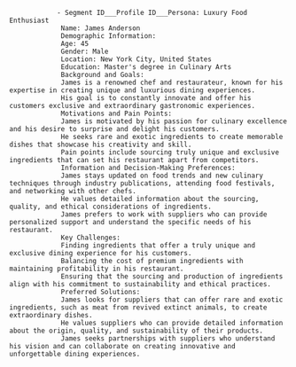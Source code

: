 				- Segment ID___Profile ID___Persona: Luxury Food Enthusiast
				 Name: James Anderson
				 Demographic Information:
				 Age: 45
				 Gender: Male
				 Location: New York City, United States
				 Education: Master's degree in Culinary Arts
				 Background and Goals:
				 James is a renowned chef and restaurateur, known for his expertise in creating unique and luxurious dining experiences.
				 His goal is to constantly innovate and offer his customers exclusive and extraordinary gastronomic experiences.
				 Motivations and Pain Points:
				 James is motivated by his passion for culinary excellence and his desire to surprise and delight his customers.
				 He seeks rare and exotic ingredients to create memorable dishes that showcase his creativity and skill.
				 Pain points include sourcing truly unique and exclusive ingredients that can set his restaurant apart from competitors.
				 Information and Decision-Making Preferences:
				 James stays updated on food trends and new culinary techniques through industry publications, attending food festivals, and networking with other chefs.
				 He values detailed information about the sourcing, quality, and ethical considerations of ingredients.
				 James prefers to work with suppliers who can provide personalized support and understand the specific needs of his restaurant.
				 Key Challenges:
				 Finding ingredients that offer a truly unique and exclusive dining experience for his customers.
				 Balancing the cost of premium ingredients with maintaining profitability in his restaurant.
				 Ensuring that the sourcing and production of ingredients align with his commitment to sustainability and ethical practices.
				 Preferred Solutions:
				 James looks for suppliers that can offer rare and exotic ingredients, such as meat from revived extinct animals, to create extraordinary dishes.
				 He values suppliers who can provide detailed information about the origin, quality, and sustainability of their products.
				 James seeks partnerships with suppliers who understand his vision and can collaborate on creating innovative and unforgettable dining experiences.


